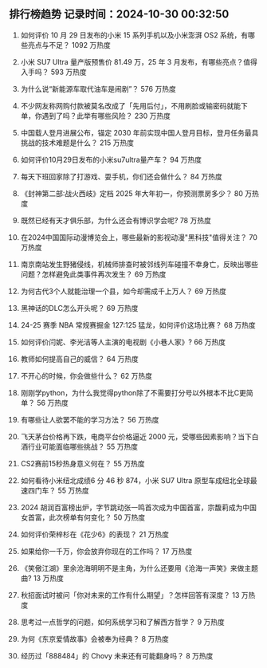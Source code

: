 
## 排行榜趋势 记录时间：2024-10-30 00:32:50
  
  1. 如何评价 10 月 29 日发布的小米 15 系列手机以及小米澎湃 OS2 系统，有哪些亮点与不足？ 1092 万热度
    
  2. 小米 SU7 Ultra 量产版预售价 81.49 万，25 年 3 月发布，有哪些亮点？值得入手吗？ 593 万热度
    
  3. 为什么说“新能源车取代油车是闹剧”？ 576 万热度
    
  4. 不少网友称网购付款被莫名改成了「先用后付」，不用刷脸或输密码就能下单，你遇到了吗？此举有哪些风险？ 230 万热度
    
  5. 中国载人登月进展公布，锚定 2030 年前实现中国人登月目标，登月任务最具挑战的技术难题是什么？ 215 万热度
    
  6. 如何评价10月29日发布的小米su7ultra量产车？ 94 万热度
    
  7. 每天下班回家除了打游戏、耍手机，你们还会做什么？ 84 万热度
    
  8. 《封神第二部∶战火西岐》定档 2025 年大年初一，你预测票房多少？ 80 万热度
    
  9. 既然已经有天才俱乐部，为什么还会有博识学会呢? 78 万热度
    
  10. 在2024中国国际动漫博览会上，哪些最新的影视动漫"黑科技"值得关注？ 70 万热度
    
  11. 南京南站发生野猪侵线，机械师排查时被邻线列车碰撞不幸身亡，反映出哪些问题？怎样避免此类事件再次发生？ 69 万热度
    
  12. 为何古代3个人就能治理一个县，如今却需成千上万人？ 69 万热度
    
  13. 黑神话的DLC怎么开头呢？ 69 万热度
    
  14. 24-25 赛季 NBA 常规赛掘金 127:125 猛龙，如何评价这场比赛？ 68 万热度
    
  15. 如何评价闫妮、李光洁等人主演的电视剧《小巷人家》? 66 万热度
    
  16. 教师如何提高自己的威信？ 64 万热度
    
  17. 不开心的时候，你会做些什么？ 62 万热度
    
  18. 刚刚学python，为什么我觉得python除了不需要打分号以外根本不比C更简单？ 56 万热度
    
  19. 有哪些让人欲罢不能的学习方法？ 56 万热度
    
  20. 飞天茅台价格再下跌，电商平台价格逼近 2000 元，受哪些因素影响？当下白酒行业可能面临哪些挑战？ 55 万热度
    
  21. CS2赛前15秒热身意义何在？ 55 万热度
    
  22. 如何看待小米纽北成绩6 分 46 秒 874，小米 SU7 Ultra 原型车成纽北全球最速四门车？ 55 万热度
    
  23. 2024 胡润百富榜出炉，字节跳动张一鸣首次成为中国首富，宗馥莉成为中国女首富，此次榜单有何变化？ 50 万热度
    
  24. 如何评价荣梓杉在《花少6》的表现？ 21 万热度
    
  25. 如果给你一千万，你会放弃你现在的工作吗？ 17 万热度
    
  26. 《笑傲江湖》里余沧海明明不是主角，为什么还要用《沧海一声笑》来做主题曲? 13 万热度
    
  27. 秋招面试时被问「你对未来的工作有什么期望」？怎样回答有深度？ 13 万热度
    
  28. 思考过一点哲学的问题，如何系统学习和了解西方哲学？ 9 万热度
    
  29. 为何《东京爱情故事》会被奉为经典？ 8 万热度
    
  30. 经历过「888484」的 Chovy 未来还有可能翻身吗？ 8 万热度
    
